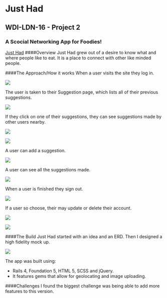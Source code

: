 
# Just Had

## WDI-LDN-16 - Project 2

### A Scocial Networking App for Foodies! 

[Just Had](https://just-had.herokuapp.com/)
####Overview
Just Had grew out of a desire to know what and where people like to eat. It is a place to connect with other like minded people. 
	
####The Approach/How it works
When a user visits the site they log in.

![](./images/login.jpg)

The user is taken to their Suggestion page, which lists all of their previous suggestions.

![](./images/userpage.jpg)

If they click on one of their suggestions, they can see suggestions made by other users nearby.

![](./images/user_suggestion_show.jpg)

![](./images/nearbysuggestions.jpg)

A user can add a suggestion.

![](./images/newsuggestion.jpg)

A user can see all the suggestions made.

![](./images/alsuggestions.jpg)

When a user is finished they sign out.

![](./images/signout.jpg)

If a user so choose, their may update or delete their account.

![](./images/edituser.jpg)

![](./images/edituser_2.jpg)

####The Build
Just Had started with an idea and an ERD. Then I designed a high fidelity mock up.

![](./images/mockup.jpg)

The app was built using:

* Rails 4, Foundation 5, HTML 5, SCSS and jQuery.
* It features gems that allow for geolocating and image uploading.

####Challenges
I found the biggest challenge was being able to add more features to this version. 

	
	